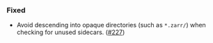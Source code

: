 <!--
A new scriv changelog fragment.

Uncomment the section that is right (remove the HTML comment wrapper).
For top level release notes, leave all the headers commented out.
-->

<!--
### Added

- A bullet item for the Added category.

-->
<!--
### Changed

- A bullet item for the Changed category.

-->
### Fixed

- Avoid descending into opaque directories (such as `*.zarr/`) when checking
  for unused sidecars. ([#227])

[#227]: https://github.com/bids-standard/bids-validator/issues/227

<!--
### Deprecated

- A bullet item for the Deprecated category.

-->
<!--
### Removed

- A bullet item for the Removed category.

-->
<!--
### Security

- A bullet item for the Security category.

-->
<!--
### Infrastructure

- A bullet item for the Infrastructure category.

-->
